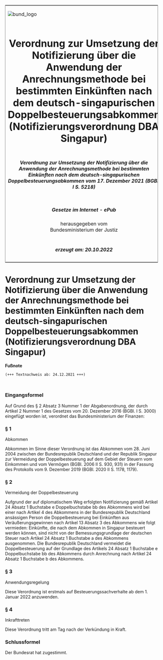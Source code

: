 <span id="DECKBLATT.html"></span>

<table border="0" frame="border" width="100%">

<tr valign="top">

<td align="left">

![bund\_logo](BfJ_2021_Web_de_de.gif)

</td>

<td align="right">

 

</td>

</tr>

<tr align="center" valign="middle">

<td colspan="2">

# Verordnung zur Umsetzung der Notifizierung über die Anwendung der Anrechnungsmethode bei bestimmten Einkünften nach dem deutsch-singapurischen Doppelbesteuerungsabkommen (Notifizierungsverordnung DBA Singapur)

</td>

</tr>

<tr align="center" valign="middle">

<td colspan="2">

##### Verordnung zur Umsetzung der Notifizierung über die Anwendung der Anrechnungsmethode bei bestimmten Einkünften nach dem deutsch-singapurischen Doppelbesteuerungsabkommen vom 17. Dezember 2021 (BGBl. I S. 5218)

</td>

</tr>

<tr align="center" valign="middle">

<td colspan="2">

  
  

##### Gesetze im Internet - ePub  
  
herausgegeben vom  
Bundesministerium der Justiz

</td>

</tr>

<tr align="center" valign="bottom">

<td colspan="2">

  
  

##### erzeugt am: 20.10.2022

</td>

</tr>

</table>

<span id="BJNR521800021.html"></span>

# Verordnung zur Umsetzung der Notifizierung über die Anwendung der Anrechnungsmethode bei bestimmten Einkünften nach dem deutsch-singapurischen Doppelbesteuerungsabkommen (Notifizierungsverordnung DBA Singapur)

<div>

  
**Fußnote**

<div class="jnhtml">

<div>

<div class="jurAbsatz">

  

``` 
(+++ Textnachweis ab: 24.12.2021 +++)

 
```

</div>

</div>

</div>

</div>

<span id="BJNR521800021BJNE000100000.html"></span>

### Eingangsformel  

<div>

<div class="jnhtml">

<div>

<div class="jurAbsatz">

Auf Grund des § 2 Absatz 3 Nummer 1 der Abgabenordnung, der durch
Artikel 2 Nummer 1 des Gesetzes vom 20. Dezember 2016 (BGBl. I S. 3000)
eingefügt worden ist, verordnet das Bundesministerium der Finanzen:

</div>

</div>

</div>

</div>

<span id="BJNR521800021BJNE000200000.html"></span>

### § 1  
Abkommen

<div>

<div class="jnhtml">

<div>

<div class="jurAbsatz">

Abkommen im Sinne dieser Verordnung ist das Abkommen vom 28. Juni 2004
zwischen der Bundesrepublik Deutschland und der Republik Singapur zur
Vermeidung der Doppelbesteuerung auf dem Gebiet der Steuern vom
Einkommen und vom Vermögen (BGBl. 2006 II S. 930, 931) in der Fassung
des Protokolls vom 9. Dezember 2019 (BGBl. 2020 II S. 1178, 1179).

</div>

</div>

</div>

</div>

<span id="BJNR521800021BJNE000300000.html"></span>

### § 2  
Vermeidung der Doppelbesteuerung

<div>

<div class="jnhtml">

<div>

<div class="jurAbsatz">

Aufgrund der auf diplomatischem Weg erfolgten Notifizierung gemäß
Artikel 24 Absatz 1 Buchstabe e Doppelbuchstabe bb des Abkommens wird
bei einer nach Artikel 4 des Abkommens in der Bundesrepublik Deutschland
ansässigen Person die Doppelbesteuerung bei Einkünften aus
Veräußerungsgewinnen nach Artikel 13 Absatz 3 des Abkommens wie folgt
vermieden: Einkünfte, die nach dem Abkommen in Singapur besteuert werden
können, sind nicht von der Bemessungsgrundlage der deutschen Steuer nach
Artikel 24 Absatz 1 Buchstabe a des Abkommens ausgenommen. Die
Bundesrepublik Deutschland vermeidet die Doppelbesteuerung auf der
Grundlage des Artikels 24 Absatz 1 Buchstabe e Doppelbuchstabe bb des
Abkommens durch Anrechnung nach Artikel 24 Absatz 1 Buchstabe b des
Abkommens.

</div>

</div>

</div>

</div>

<span id="BJNR521800021BJNE000400000.html"></span>

### § 3  
Anwendungsregelung

<div>

<div class="jnhtml">

<div>

<div class="jurAbsatz">

Diese Verordnung ist erstmals auf Besteuerungssachverhalte ab dem 1.
Januar 2022 anzuwenden.

</div>

</div>

</div>

</div>

<span id="BJNR521800021BJNE000500000.html"></span>

### § 4  
Inkrafttreten

<div>

<div class="jnhtml">

<div>

<div class="jurAbsatz">

Diese Verordnung tritt am Tag nach der Verkündung in Kraft.

</div>

</div>

</div>

</div>

<span id="BJNR521800021BJNE000600000.html"></span>

### Schlussformel  

<div>

<div class="jnhtml">

<div>

<div class="jurAbsatz">

Der Bundesrat hat zugestimmt.

</div>

</div>

</div>

</div>
